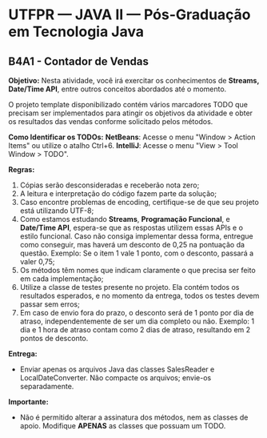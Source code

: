 # UTFPR — JAVA II — Pós-Graduação em Tecnologia Java

## B4A1 - Contador de Vendas

**Objetivo:**
Nesta atividade, você irá exercitar os conhecimentos de **Streams, Date/Time API**, entre outros conceitos abordados até o momento.

O projeto template disponibilizado contém vários marcadores TODO que precisam ser implementados para atingir os objetivos da atividade e obter os resultados das vendas conforme solicitado pelos métodos.

**Como Identificar os TODOs:**
**NetBeans**: Acesse o menu "Window > Action Items" ou utilize o atalho Ctrl+6.
**IntelliJ**: Acesse o menu "View > Tool Window > TODO".

**Regras:**
1. Cópias serão desconsideradas e receberão nota zero;
2. A leitura e interpretação do código fazem parte da solução;
3. Caso encontre problemas de encoding, certifique-se de que seu projeto está utilizando UTF-8;
4. Como estamos estudando **Streams**, **Programação Funcional**, e **Date/Time API**, espera-se que as respostas utilizem essas APIs e o estilo funcional. Caso não consiga implementar dessa forma, entregue como conseguir, mas haverá um desconto de 0,25 na pontuação da questão. Exemplo: Se o item 1 vale 1 ponto, com o desconto, passará a valer 0,75;
5. Os métodos têm nomes que indicam claramente o que precisa ser feito em cada implementação;
6. Utilize a classe de testes presente no projeto. Ela contém todos os resultados esperados, e no momento da entrega, todos os testes devem passar sem erros;
7. Em caso de envio fora do prazo, o desconto será de 1 ponto por dia de atraso, independentemente de ser um dia completo ou não. Exemplo: 1 dia e 1 hora de atraso contam como 2 dias de atraso, resultando em 2 pontos de desconto.

**Entrega:**
- Enviar apenas os arquivos Java das classes SalesReader e LocalDateConverter. Não compacte os arquivos; envie-os separadamente.

**Importante:**
- Não é permitido alterar a assinatura dos métodos, nem as classes de apoio. Modifique **APENAS** as classes que possuam um TODO.

